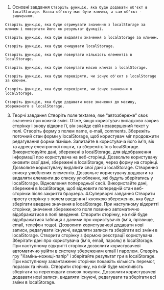 1. Основні завдання
`Створіть функцію, яка буде додавати об'єкт в localStorage. Назва об'єкту має бути ключем, а сам об'єкт - значенням.`

`Створіть функцію, яка буде отримувати значення з localStorage за ключем і повертати його як результат функції.`

`Створіть функцію, яка буде видаляти значення з localStorage за ключем.`

`Створіть функцію, яка буде очищувати localStorage.`

`Створіть функцію, яка буде повертати кількість елементів в localStorage.`

`Створіть функцію, яка буде повертати масив ключів з localStorage.`

`Створіть функцію, яка буде перевіряти, чи існує об'єкт в localStorage за ключем.`

`Створіть функцію, яка буде перевіряти, чи існує значення в localStorage.`

`Створіть функцію, яка буде додавати нове значення до масиву, збереженого в localStorage.`


3. Творчі завдання
Створіть поле textarea, яке “автозбереже” своє значення при кожній зміні. Отже, якщо користувач випадково закриє сторінку і знову відкриє її, він знайде свій незавершений текст у полі.
Створіть форму з полем name, e-mail, comments. Збережіть поточний стан форми у localStorage, щоб користувач міг продовжити редагування форми пізніше.
Запитайте в користувача його ім'я, вік та адресу електронної пошти, та збережіть їх в localStorage.
Використовуйте дані, збережені в localStorage, для відображення інформації про користувача на веб-сторінці.
Дозвольте користувачу оновити свої дані, збережені в localStorage, через форму на сторінці.
Дозвольте користувачу видалити свої дані з localStorage.
Створення списку улюблених елементів. Дозвольте користувачу додавати та видаляти елементи до списку улюблених, які будуть зберігатись у localStorage.
Відновлення попередньої сесії. Використайте дані, збережені в localStorage, щоб відновити попередній стан веб-сторінки після закриття браузера.
4.Суперворчі завдання
Створити просту сторінку з полем введення і кнопкою збереження, яка буде зберігати введене значення в localStorage. При наступному відкритті сторінки, значення збереженого поля повинно автоматично відображатися в полі введення.
Створити сторінку, на якій буде відображатися таблиця з даними про користувачів (ім'я, прізвище, email, телефон тощо). Дозволити користувачеві додавати нові записи, редагувати існуючі, видаляти записи та зберігати всі зміни в localStorage.
Створити сторінку з формою реєстрації користувача. Зберігати дані про користувача (ім'я, email, пароль) в localStorage. При наступному відкритті сторінки дозволити користувачеві автоматично увійти в систему збереженим email і паролем.
Створіть гру "Камінь-ножиці-папір" і зберігайте результат гри в localStorage. При наступному завантаженні сторінки покажіть кількість перемог, поразок та нічиїх.
Створити сторінку, на якій буде можливість зберігати та переглядати список покупок. Дозволити користувачеві додавати нові записи, видаляти існуючі, редагувати та зберігати всі зміни в localStorage.
